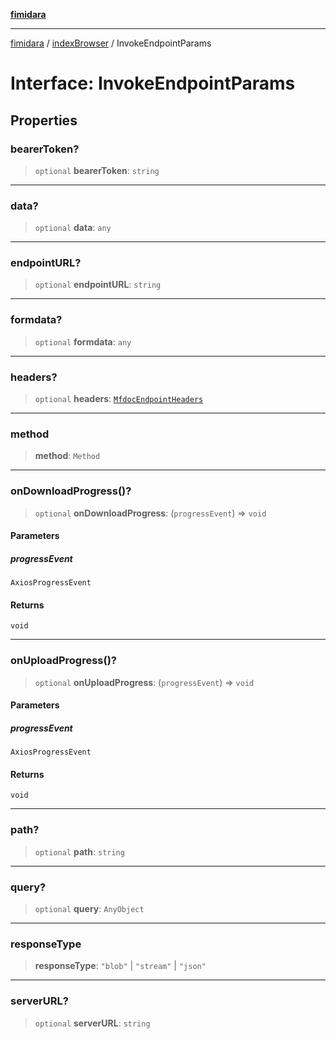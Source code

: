 [**fimidara**](../../README.md)

***

[fimidara](../../modules.md) / [indexBrowser](../README.md) / InvokeEndpointParams

# Interface: InvokeEndpointParams

## Properties

### bearerToken?

> `optional` **bearerToken**: `string`

***

### data?

> `optional` **data**: `any`

***

### endpointURL?

> `optional` **endpointURL**: `string`

***

### formdata?

> `optional` **formdata**: `any`

***

### headers?

> `optional` **headers**: [`MfdocEndpointHeaders`](../type-aliases/MfdocEndpointHeaders.md)

***

### method

> **method**: `Method`

***

### onDownloadProgress()?

> `optional` **onDownloadProgress**: (`progressEvent`) => `void`

#### Parameters

##### progressEvent

`AxiosProgressEvent`

#### Returns

`void`

***

### onUploadProgress()?

> `optional` **onUploadProgress**: (`progressEvent`) => `void`

#### Parameters

##### progressEvent

`AxiosProgressEvent`

#### Returns

`void`

***

### path?

> `optional` **path**: `string`

***

### query?

> `optional` **query**: `AnyObject`

***

### responseType

> **responseType**: `"blob"` \| `"stream"` \| `"json"`

***

### serverURL?

> `optional` **serverURL**: `string`

